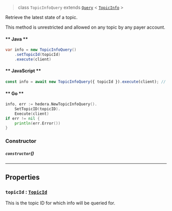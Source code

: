 > class `TopicInfoQuery` extends [`Query`](reference/core/Query.md) < [`TopicInfo`](reference/consensus/TopicInfo.md) >

Retrieve the latest state of a topic.

This method is unrestricted and allowed on any topic by any payer account.

<!-- tabs:start -->

#### ** Java **

```java
var info = new TopicInfoQuery()
    .setTopicId(topicId)
    .execute(client)
```

#### ** JavaScript **

```javascript
const info = await new TopicInfoQuery({ topicId }).execute(client); // Uint8Array
```

#### ** Go **

```go
info, err := hedera.NewTopicInfoQuery().
    SetTopicID(topicID).
    Execute(client)
if err != nil {
    println(err.Error())
}
```

<!-- tabs:end -->

### Constructor

##### `constructor`()

---

## Properties

### `topicId` : [`TopicId`](reference/consensus/TopicId.md)

This is the topic ID for which info will be queried for.
